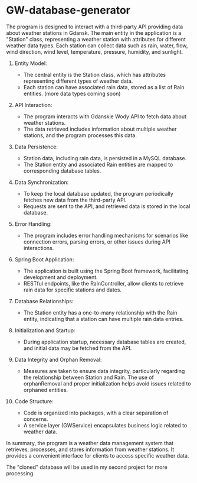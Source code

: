 # GW-database-generator

The program is designed to interact with a third-party API providing data about weather stations in Gdansk. The main entity in the application is a "Station" class, representing a weather station with attributes for different weather data types. Each station can collect data such as rain, water, flow, wind direction, wind level, temperature, pressure, humidity, and sunlight.

1. Entity Model:
   - The central entity is the Station class, which has attributes representing different types of weather data.
   - Each station can have associated rain data, stored as a list of Rain entities. (more data types coming soon)

2. API Interaction:
   - The program interacts with Gdanskie Wody API to fetch data about weather stations.
   - The data retrieved includes information about multiple weather stations, and the program processes this data.

3. Data Persistence:
   - Station data, including rain data, is persisted in a MySQL database.
   - The Station entity and associated Rain entities are mapped to corresponding database tables.

4. Data Synchronization:
   - To keep the local database updated, the program periodically fetches new data from the third-party API.
   - Requests are sent to the API, and retrieved data is stored in the local database.

5. Error Handling:
   - The program includes error handling mechanisms for scenarios like connection errors, parsing errors, or other issues during API interactions.

6. Spring Boot Application:
   - The application is built using the Spring Boot framework, facilitating development and deployment.
   - RESTful endpoints, like the RainController, allow clients to retrieve rain data for specific stations and dates.

7. Database Relationships:
   - The Station entity has a one-to-many relationship with the Rain entity, indicating that a station can have multiple rain data entries.

8. Initialization and Startup:
   - During application startup, necessary database tables are created, and initial data may be fetched from the API.

9. Data Integrity and Orphan Removal:
    - Measures are taken to ensure data integrity, particularly regarding the relationship between Station and Rain. The use of orphanRemoval and proper initialization helps avoid issues related to orphaned entities.

10. Code Structure:
    - Code is organized into packages, with a clear separation of concerns.
    - A service layer (GWService) encapsulates business logic related to weather data.

In summary, the program is a weather data management system that retrieves, processes, and stores information from weather stations. It provides a convenient interface for clients to access specific weather data.

The "cloned" database will be used in my second project for more processing. 

